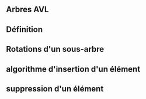 ## Arbres AVL

## Définition



## Rotations d'un sous-arbre

## algorithme d'insertion d'un élément

## suppression d'un élément

